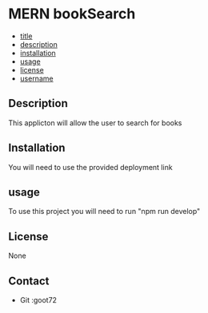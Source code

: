 # MERN bookSearch
* [title](#title)
* [description](#description)
* [installation](#installation)
* [usage](#usage)
* [license](#license)
* [username](#username)


## Description
This applicton will allow the user to search for books

## Installation
You will need to use the provided deployment link

## usage
To use this project you will need to run  "npm run develop"

## License
None

## Contact
* Git :goot72

